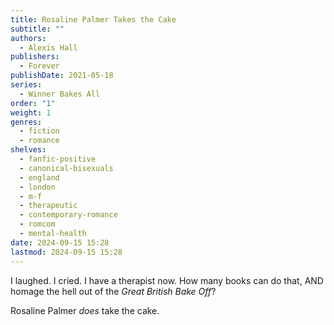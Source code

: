```yaml
---
title: Rosaline Palmer Takes the Cake
subtitle: ""
authors:
  - Alexis Hall
publishers:
  - Forever
publishDate: 2021-05-18
series:
  - Winner Bakes All
order: "1"
weight: 1
genres:
  - fiction
  - romance
shelves:
  - fanfic-positive
  - canonical-bisexuals
  - england
  - london
  - m-f
  - therapeutic
  - contemporary-romance
  - romcom
  - mental-health
date: 2024-09-15 15:28
lastmod: 2024-09-15 15:28
---
```

I laughed. I cried. I have a therapist now. How many books can do that, AND homage the hell out of the *Great British Bake Off*?  
  
Rosaline Palmer _does_ take the cake.